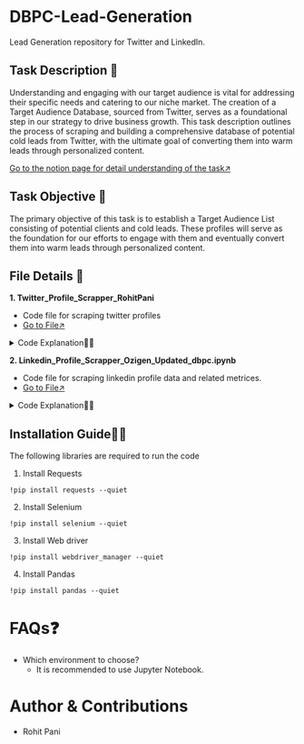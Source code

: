 # DBPC-Lead-Generation
Lead Generation repository for Twitter and LinkedIn.

## Task Description 📜
Understanding and engaging with our target audience is vital for addressing their specific needs and catering to our niche market. The creation of a Target Audience Database, sourced from Twitter, serves as a foundational step in our strategy to drive business growth. This task description outlines the process of scraping and building a comprehensive database of potential cold leads from Twitter, with the ultimate goal of converting them into warm leads through personalized content.

[Go to the notion page for detail understanding of the task↗️](https://docs.google.com/document/d/1lpqrSfYIm4M5RGakFS-gzObmP9jVybTxDKrgsuAAelc/edit#heading=h.kxzno2lukev)

## Task Objective 🎯
The primary objective of this task is to establish a Target Audience List consisting of potential clients and cold leads. These profiles will serve as the foundation for our efforts to engage with them and eventually convert them into warm leads through personalized content.

## File Details 📁 
**1. Twitter_Profile_Scrapper_RohitPani**
- Code file for scraping twitter profiles
- [Go to File↗️](https://github.com/ozibook/DBPC-Lead-Generation/blob/main/Twitter_Profile_Scrapper_RohitPani.ipynb)
<details>
     <summary>
      Code Explanation👨‍💻
     </summary>
<br>
     
**How to use: ** </br>
     
Setup:

--> Ensure you have Python installed.

--> Install the required libraries using pip (selenium, pandas, webdriver_manager, etc.).

**Run the Script:**</br>
--> Execute the provided script in your terminal or IDE.

**Input Usernames:**</br>
--> When prompted, enter the number of Twitter profiles you wish to scrape.

--> Provide the usernames for the entered number of profiles.

**Login to Twitter:**</br>
--> A browser window (Chrome) will open, taking you to the Twitter login page.

--> Manually log in to your Twitter account within the allotted 25 seconds.

**Wait:**</br>
--> The script will automatically visit each profile, scrape the desired information, and store it in memory.

**Check the Output:**</br>
--> Once the script completes, find two Excel files in the script's directory: twitter_data.xlsx (contains profile information) and twitter_hashtags.xlsx (contains hashtags from the tweets).

**Done!:**</br>
--> Review the scraped data in the Excel file.

--> If any data is not present, it will leave a blank space in that column.


- Importing the necessary Libraries
  
![image](https://github.com/ozibook/DBPC-Lead-Generation/assets/144370840/9520baef-1b89-43d7-80c6-eaa7cc00927c)

- Function to introduce a random delay time and function to scrape a given Twitter profile
![image](https://github.com/ozibook/DBPC-Lead-Generation/assets/144370840/3718c1f4-ebc1-404b-80a8-d76dfff4e3db)

- Wait for the tweets to load on the page
![image](https://github.com/ozibook/DBPC-Lead-Generation/assets/144370840/87fe000c-08c0-4645-9482-66c1bb180b77)

- Extracting the required number of tweets and their hashtags, getting user input and initializing the chrome web driver
![image](https://github.com/ozibook/DBPC-Lead-Generation/assets/144370840/d6af1471-b51b-4bfd-9189-d03499f2e64f)

- Scraping each profile and saving the data to Excel file
  
![image](https://github.com/ozibook/DBPC-Lead-Generation/assets/144370840/0dfc79de-8323-4132-842e-ced01df5df02)


</details>

**2. Linkedin_Profile_Scrapper_Ozigen_Updated_dbpc.ipynb**
- Code file for scraping linkedin profile data and related metrices.
- [Go to File↗️](https://github.com/ozibook/DBPC-Lead-Generation/blob/main/Linkedin_Profile_Scrapper_Ozigen_Updated_dbpc.ipynb)
  
<details>
<summary>Code Explanation👨‍💻</summary>
<br>
     
**How to use:** </br>
Setup:
--> Ensure you have Python installed.

--> Install the required libraries using pip (BeautifulSoup, pandas, webdriver_manager, etc.).

**Run the Script:**</br>
--> Execute the provided script in your terminal or IDE.

**Input Usernames:**</br>
--> When prompted, enter the username and password for LinkedIn account with which you want to scrape.

**Login to LinkedIn:**</br>
--> A browser window (Chrome) will open, taking you to the LinkedIn login page.

--> Your details are entered into the LinkedIn login page.

**URLs:**</br>
--> Enter the URLs that are to be scraped in a list format.

**Wait:**</br>
--> The script will automatically visit each profile url, scrape the desired information, and store it in memory.

**Check the Output:**</br>
--> Once the script completes, find a Excel file in the script's directory

**Done!:**</br>
--> Review the scraped data in the Excel file.

--> If any data is not present, it will leave a blank space in that column.

- Importing the necessary Libraries

![image](https://github.com/ozibook/DBPC-Lead-Generation/assets/144370840/6c424a24-5d9c-4ffe-aa67-d4d761fdedd3)

- Code to navigate to the browser ,login to the LinkedIn page and enter user credentials
![image](https://github.com/ozibook/DBPC-Lead-Generation/assets/144370840/7ba373b1-5b4d-42eb-9c76-0898a2fcac67)

- Enter the urls to be scrapped 
![image](https://github.com/ozibook/DBPC-Lead-Generation/assets/144370840/bbc2916d-9ec7-4e19-8b25-6c8671a61b29)

- Profile scraping code
  
![image](https://github.com/ozibook/DBPC-Lead-Generation/assets/144370840/6890394d-1e05-49f8-b364-b360aa8b3386)

- Profile scraping code continuation
  
![image](https://github.com/ozibook/DBPC-Lead-Generation/assets/144370840/cf721d12-dc84-4bec-80da-54b27ccd8fd1)

- Profile scraping code continuation
  
![image](https://github.com/ozibook/DBPC-Lead-Generation/assets/144370840/eec6f673-6f91-4656-9123-8faa8db72efe)

- Profile scraping code continuation
  
![image](https://github.com/ozibook/DBPC-Lead-Generation/assets/144370840/4796b94e-36be-48d5-bc63-e34e07267a93)

- Code to see how many links have been completed and saving the scrapped data to a excel file
![image](https://github.com/ozibook/DBPC-Lead-Generation/assets/144370840/eee94911-10a1-48fc-b127-602677ff0b0f)



</details>

 
## Installation Guide👨‍💻
The following libraries are required to run the code<br>
1. Install Requests<br>
```
!pip install requests --quiet
```
2. Install Selenium <br>
```
!pip install selenium --quiet
```
3. Install Web driver<br>
```
!pip install webdriver_manager --quiet
```
4. Install Pandas<br>
```
!pip install pandas --quiet
```

# FAQs❓
 * Which environment to choose?
   - It is recommended to use Jupyter Notebook.

# Author & Contributions
- Rohit Pani

